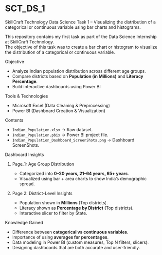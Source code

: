 # SCT_DS_1
SkillCraft Technology Data Science Task 1 – Visualizing the distribution of a categorical or continuous variable using bar charts and histograms.

This repository contains my first task as part of the Data Science Internship at SkillCraft Technology.  
The objective of this task was to create a bar chart or histogram to visualize the distribution of a categorical or continuous variable.

Objective
- Analyze Indian population distribution across different age groups.  
- Compare districts based on **Population (in Millions)** and **Literacy Percentage**.  
- Build interactive dashboards using Power BI

Tools & Technologies
- Microsoft Excel (Data Cleaning & Preprocessing)  
- Power BI (Dashboard Creation & Visualization)

Contents
- `Indian_Population.xlsx` → Raw dataset.  
- `Indian_Population.pbix` → Power BI project file.
- `Indian_Population_Dashboard_ScreenShots.png` → Dashboard ScreenShots.

Dashboard Insights
1. Page_1: Age Group Distribution
   - Categorized into **0–20 years, 21–64 years, 65+ years**.  
   - Visualized using bar + area charts to show India’s demographic spread.
  
2. Page 2: District-Level Insights
   - Population shown in **Millions** (Top districts).  
   - Literacy shown as **Percentage by District** (Top districts).  
   - Interactive slicer to filter by State.

Knowledge Gained
- Difference between **categorical vs continuous variables**.  
- Importance of using **averages for percentages**.  
- Data modeling in Power BI (custom measures, Top N filters, slicers).  
- Designing dashboards that are both accurate and user-friendly.
